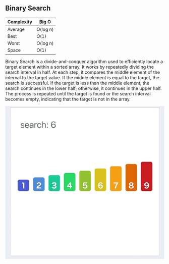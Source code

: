 
## Binary Search

| Complexity | Big O        |
| ---------- | ------------ |
| Average    | O(log n)     |
| Best       | O(1)         |
| Worst      | O(log n)     |
| Space      | O(1)         |



Binary Search is a divide-and-conquer algorithm used to efficiently locate a target element within a sorted array. 
It works by repeatedly dividing the search interval in half. At each step, it compares the middle element of the interval to the target value. 
If the middle element is equal to the target, the search is successful. 
If the target is less than the middle element, the search continues in the lower half; otherwise, it continues in the upper half. 
The process is repeated until the target is found or the search interval becomes empty, indicating that the target is not in the array.

![binarySearch](https://github.com/olexanax/Algoritms-and-data-structure/blob/main/assets/binary-search.gif?raw=true)
